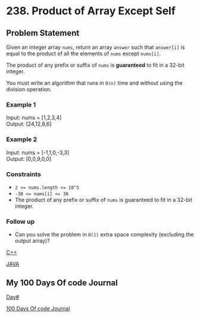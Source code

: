 # 238. Product of Array Except Self

## Problem Statement

Given an integer array `nums`, return an array `answer` such that `answer[i]` is equal to the product of all the elements of `nums` except `nums[i]`.

The product of any prefix or suffix of `nums` is **guaranteed** to fit in a 32-bit integer.

You must write an algorithm that runs in `O(n)` time and without using the division operation.

### Example 1

Input: nums = [1,2,3,4]  
Output: [24,12,8,6]

### Example 2

Input: nums = [-1,1,0,-3,3]  
Output: [0,0,9,0,0]

### Constraints

- `2 <= nums.length <= 10^5`
- `-30 <= nums[i] <= 30`
- The product of any prefix or suffix of `nums` is guaranteed to fit in a 32-bit integer.

### Follow up

- Can you solve the problem in `O(1)` extra space complexity (excluding the output array)?

[C++]()

[JAVA]()

## My 100 Days Of code Journal

[Day#]() 

[100 Days Of code Journal](https://splashy-zone-afc.notion.site/100-Days-of-Code-Journal-11349fd54d99805f86defe8d1c3b0f78?pvs)
